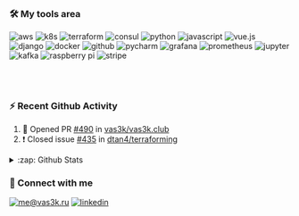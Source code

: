 <!--
Here are some ideas to get you started:

- 🔭 I’m currently working on ...
- 🌱 I’m currently learning ...
- 👯 I’m looking to collaborate on ...
- 🤔 I’m looking for help with ...
- 💬 Ask me about ...
- 📫 How to reach me: ...
- 😄 Pronouns: ...
- ⚡ Fun fact: ...


### Hi there, I'm Den 👋

## Also Husband, Father, Devops Engineer, and TeamLead...

- ⚡ I’m working at [Guesty][guesty]
- 🥅 2021 Goals:  
  - Start to contribute to Open Source projects
  - Make some progress with my pet-project

-->
### 🛠 My tools area

![aws](https://img.shields.io/badge/AWS%20-%23FF9900.svg?&style=for-the-badge&logo=amazon-aws&logoColor=white) ![k8s](https://img.shields.io/badge/kubernetes%20-%23326ce5.svg?&style=for-the-badge&logo=kubernetes&logoColor=white) ![terraform](https://img.shields.io/badge/terraform%20-%235835CC.svg?&style=for-the-badge&logo=terraform&logoColor=white) ![consul](https://img.shields.io/badge/consul-CA2171.svg?&style=for-the-badge&logo=consul&logoColor=white) ![python](https://img.shields.io/badge/python%20-%2314354C.svg?&style=for-the-badge&logo=python&logoColor=white) ![javascript](https://img.shields.io/badge/javascript%20-%23323330.svg?&style=for-the-badge&logo=javascript&logoColor=%23F7DF1E) ![vue.js](https://img.shields.io/badge/vuejs%20-%2335495e.svg?&style=for-the-badge&logo=vue.js&logoColor=%234FC08D) ![django](https://img.shields.io/badge/django%20-%23092E20.svg?&style=for-the-badge&logo=django&logoColor=white) ![docker](https://img.shields.io/badge/docker-%232496ED.svg?&style=for-the-badge&logo=docker&logoColor=white) ![github](https://img.shields.io/badge/github%20actions%20-%232671E5.svg?&style=for-the-badge&logo=github%20actions&logoColor=white) ![pycharm](https://img.shields.io/badge/pycharm-%23000000.svg?&style=for-the-badge&logo=pycharm&logoColor=white) ![grafana](https://img.shields.io/badge/grafana-ff4f00.svg?&style=for-the-badge&logo=grafana&logoColor=white) ![prometheus](https://img.shields.io/badge/prometheus%20-%23E6522C.svg?&style=for-the-badge&logo=prometheus&logoColor=white) ![jupyter](https://img.shields.io/badge/Jupyter%20-%23F37626.svg?&style=for-the-badge&logo=Jupyter&logoColor=white) ![kafka](https://img.shields.io/badge/kafka%20-%23000000.svg?&style=for-the-badge&logo=apache%20kafka&logoColor=white) ![raspberry pi](https://img.shields.io/badge/RASPBERRY%20PI-%23C51A4A.svg?&style=for-the-badge&logo=raspberry%20pi&logoColor=white) ![stripe](https://img.shields.io/badge/stripe%20-%23003CDD.svg?&style=for-the-badge&logo=stripe&logoColor=white)

<br />
<br />

### :zap: Recent Github Activity
<!--START_SECTION:activity-->
1. 💪 Opened PR [#490](https://github.com/vas3k/vas3k.club/pull/490) in [vas3k/vas3k.club](https://github.com/vas3k/vas3k.club)
2. ❗️ Closed issue [#435](https://github.com/dtan4/terraforming/issues/435) in [dtan4/terraforming](https://github.com/dtan4/terraforming)
<!--END_SECTION:activity-->

<details>
  <summary>:zap: Github Stats</summary>

  <img align="left" alt="Den's Github Stats" src="https://github-readme-stats.codestackr.vercel.app/api?username=denzalman&show_icons=true&hide_border=true" />

</details>

### 🤝 Connect with me

[![me@vas3k.ru](https://img.shields.io/badge/onpalm@gmail.com%20-%23E62B1E.svg?&style=for-the-badge&logo=mail.ru&logoColor=white)](mailto:onpalm@gmail.com) [![linkedin](https://img.shields.io/badge/linkedin%20-%230077B5.svg?&style=for-the-badge&logo=linkedin&logoColor=white)](https://www.linkedin.com/in/denis-salmanov/) 



[guesty]: https://guesty.com
